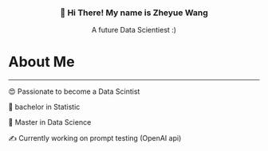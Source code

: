 ###  <p align="center">  :wave: Hi There! My name is Zheyue Wang </p>
<p align="center"> A future Data Scientiest :)

# About Me
-------------------
:heart_eyes: Passionate to become a Data Scintist

:raised_back_of_hand: bachelor in Statistic 

:raised_back_of_hand: Master in Data Science

:writing_hand: Currently working on prompt testing (OpenAI api)
  
  
  
  
  
  
  
  
  <!--
**zheyue/zheyue** is a ✨ _special_ ✨ repository because its `README.md` (this file) appears on your GitHub profile.

Here are some ideas to get you started:

- 🔭 I’m currently working on ...
- 🌱 I’m currently learning ...
- 👯 I’m looking to collaborate on ...
- 🤔 I’m looking for help with ...
- 💬 Ask me about ...
- 📫 How to reach me: ...
- 😄 Pronouns: ...
- ⚡ Fun fact: ...
-->

